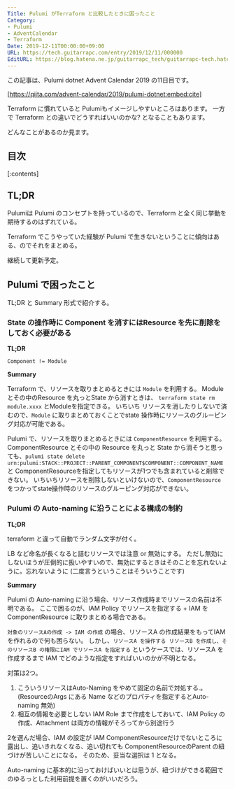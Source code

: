 ```yaml
---
Title: Pulumi がTerraform と比較したときに困ったこと
Category:
- Pulumi
- AdventCalendar
- Terraform
Date: 2019-12-11T00:00:00+09:00
URL: https://tech.guitarrapc.com/entry/2019/12/11/000000
EditURL: https://blog.hatena.ne.jp/guitarrapc_tech/guitarrapc-tech.hatenablog.com/atom/entry/26006613478861739
---
```


この記事は、Pulumi dotnet Advent Calendar 2019 の11日目です。

[https://qiita.com/advent-calendar/2019/pulumi-dotnet:embed:cite]

Terraform に慣れていると Pulumiもイメージしやすいところはあります。
一方で Terraform との違いでどうすればいいのかな? となることもあります。

どんなことがあるのか見ます。


## 目次

[:contents]

## TL;DR

Pulumiは Pulumi のコンセプトを持っているので、Terraform と全く同じ挙動を期待するのはずれている。

Terraform でこうやっていた経験が Pulumi で生きないということに傾向はある、のでそれをまとめる。

継続して更新予定。

## Pulumi で困ったこと

TL;DR と Summary 形式で紹介する。

### State の操作時に Component を消すにはResource を先に削除をしておく必要がある

**TL;DR**

`Component != Module`

**Summary**

Terraform で、リソースを取りまとめるときには `Module` を利用する。
Moduleとその中のResource を丸っとState から消すときは、 `terraform state rm module.xxxx` とModuleを指定できる。
いちいち リソースを消したりしないで済むので、`Module` に取りまとめておくことでstate 操作時にリソースのグルーピング対応が可能である。

Pulumi で、リソースを取りまとめるときには `ComponentResource` を利用する。
ComponentResource とその中の Resource を丸っと State から消そうと思っても、`pulumi state delete urn:pulumi:STACK::PROJECT::PARENT_COMPONENT$COMPONENT::COMPONENT_NAME` と ComponentResourceを指定してもリソースが1つでも含まれていると削除できない。
いちいちリソースを削除しないといけないので、`ComponentResource` をつかってstate操作時のリソースのグルーピング対応ができない。

### Pulumi の Auto-naming に沿うことによる構成の制約

**TL;DR**

terraform と違って自動でランダム文字が付く。

LB など命名が長くなると詰むリソースでは注意 or 無効にする。
ただし無効にしないほうが圧倒的に扱いやすいので、無効にするときはそのことを忘れないように。忘れないように (二度言うということはそういうことです)

**Summary**

Pulumi の Auto-naming に沿う場合、リソース作成時までリソースの名前は不明である。
ここで困るのが、IAM Policy でリソースを指定する + IAM を ComponentResource に取りまとめる場合である。

`対象のリソースAの作成 -> IAM の作成` の場合、リソースA の作成結果をもってIAM を作れるので何も困らない。
しかし、`リソースA を操作する リソースB を作成し、そのリソースB の権限にIAM でリソースA を指定する` というケースでは、リソースA を作成するまで IAM でどのような指定をすればいいのかが不明となる。

対策は2つ。

1. こういうリソースはAuto-Naming をやめて固定の名前で対処する.。(ResourceのArgs にある Name などのプロパティを指定するとAuto-naming 無効)
1. 相互の情報を必要としない IAM Role まで作成をしておいて、IAM Policy の作成、Attachment は両方の情報がそろってから別途行う

2を選んだ場合、IAM の設定が IAM ComponentResourceだけでないところに露出し、追いきれなくなる、追い切れても ComponentResourceのParent の紐づけが苦しいことになる。
そのため、妥当な選択は 1 となる。

Auto-naming に基本的に沿っておけばいいとは思うが、紐づけができる範囲でのゆるっとした利用前提を置くのがいいだろう。
